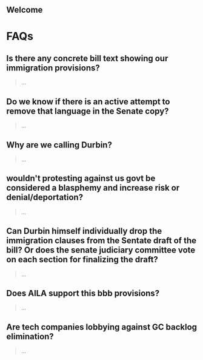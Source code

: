## Welcome 

# FAQs

## Is there any concrete bill text showing our immigration provisions? 
> ...

## Do we know if there is an active attempt to remove that language in the Senate copy? 
> ...

## Why are we calling Durbin? 
> ...

## wouldn't protesting against us govt be considered a blasphemy and increase risk or denial/deportation? 
> ...

## Can Durbin himself individually drop the immigration clauses from the Sentate draft of the bill? Or does the senate judiciary committee vote on each section for finalizing the draft? 
> ...

## Does AILA support this bbb provisions?  
> ...

## Are tech companies lobbying against GC backlog elimination?
> ...
